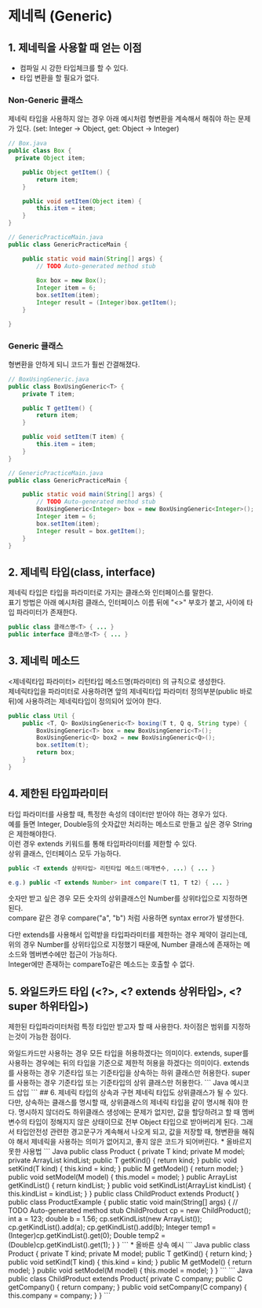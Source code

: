 # 제네릭 (Generic)

## 1. 제네릭을 사용할 때 얻는 이점

* 컴파일 시 강한 타입체크를 할 수 있다.
* 타입 변환을 할 필요가 없다.

### Non-Generic 클래스
제네릭 타입을 사용하지 않는 경우 아래 예시처럼 형변환을 계속해서 해줘야 하는 문제가 있다. (set: Integer -> Object, get: Object -> Integer)  
``` Java
// Box.java
public class Box {
  private Object item;

	public Object getItem() {
		return item;
	}

	public void setItem(Object item) {
		this.item = item;
	}
}

// GenericPracticeMain.java
public class GenericPracticeMain {

	public static void main(String[] args) {
		// TODO Auto-generated method stub
		
		Box box = new Box();
		Integer item = 6;
		box.setItem(item);
		Integer result = (Integer)box.getItem();
	}

}
```

### Generic 클래스
형변환을 안하게 되니 코드가 훨씬 간결해졌다.
``` Java
// BoxUsingGeneric.java
public class BoxUsingGeneric<T> {
	private T item;

	public T getItem() {
		return item;
	}

	public void setItem(T item) {
		this.item = item;
	}
}

// GenericPracticeMain.java
public class GenericPracticeMain {

	public static void main(String[] args) {
		// TODO Auto-generated method stub
		BoxUsingGeneric<Integer> box = new BoxUsingGeneric<Integer>();
		Integer item = 6;
		box.setItem(item);
		Integer result = box.getItem();
	}
}

```

## 2. 제네릭 타입(class<T>, interface<T>)
제네릭 타입은 타입을 파라미터로 가지는 클래스와 인터페이스를 말한다.  
표기 방법은 아래 예시처럼 클래스, 인터페이스 이름 뒤에 "<>" 부호가 붙고, 사이에 타입 파라미터가 존재한다.  
``` Java
public class 클래스명<T> { ... }
public interface 클래스명<T> { ... }
```
	
## 3. 제네릭 메소드
<제네릭타입 파라미터> 리턴타입 메소드명(파라미터) 의 규칙으로 생성한다.  
제네릭타입을 파라미터로 사용하려면 앞의 제네릭타입 파라미터 정의부분(public 바로 뒤)에 사용하려는 제네릭타입이 정의되어 있어야 한다.  
``` Java
public class Util {
	public <T, Q> BoxUsingGeneric<T> boxing(T t, Q q, String type) {
		BoxUsingGeneric<T> box = new BoxUsingGeneric<T>();
		BoxUsingGeneric<Q> box2 = new BoxUsingGeneric<Q>();
		box.setItem(t);
		return box;
	}
}

```
## 4. 제한된 타입파라미터
타입 파라미터를 사용할 때, 특정한 속성의 데이터만 받아야 하는 경우가 있다.  
예를 들면 Integer, Double등의 숫자값만 처리하는 메소드로 만들고 싶은 경우 String은 제한해야한다.  
이런 경우 extends 키워드를 통해 타입파라미터를 제한할 수 있다.  
상위 클래스, 인터페이스 모두 가능하다.
``` Java
public <T extends 상위타입> 리턴타입 메소드(매개변수, ...) { ... }

e.g.) public <T extends Number> int compare(T t1, T t2) { ... }
```
숫자만 받고 싶은 경우 모든 숫자의 상위클래스인 Number를 상위타입으로 지정하면 된다.  
compare 같은 경우 compare("a", "b") 처럼 사용하면 syntax error가 발생한다.  

다만 extends를 사용해서 입력받을 타입파라미터를 제한하는 경우 제약이 걸리는데, 위의 경우 Number를 상위타입으로 지정했기 때문에, Number 클래스에 존재하는 메소드와 멤버변수에만 접근이 가능하다.  
Integer에만 존재하는 compareTo같은 메소드는 호출할 수 없다.

## 5. 와일드카드 타입 (<?>, <? extends 상위타입>, <? super 하위타입>)
제한된 타입파라미터처럼 특정 타입만 받고자 할 때 사용한다. 차이점은 범위를 지정하는것이 가능한 점이다.  
<?> 와일드카드만 사용하는 경우 모든 타입을 허용하겠다는 의미이다.  
extends, super를 사용하는 경우에는 뒤의 타입을 기준으로 제한적 허용을 하겠다는 의미이다.  
extends를 사용하는 경우 기준타입 또는 기준타입을 상속하는 하위 클래스만 허용한다.  
super를 사용하는 경우 기준타입 또는 기준타입의 상위 클래스만 허용한다.  

``` Java
예시코드 삽입
```
## 6. 제네릭 타입의 상속과 구현

제네릭 타입도 상위클래스가 될 수 있다.  
다만, 상속하는 클래스를 명시할 때, 상위클래스의 제네릭 타입을 같이 명시해 줘야 한다.  
명시하지 않더라도 하위클래스 생성에는 문제가 없지만, 값을 할당하려고 할 때 멤버변수의 타입이 정해지지 않은 상태이므로 전부 Object 타입으로 받아버리게 된다.  
그래서 타입안전성 관련한 경고문구가 계속해서 나오게 되고, 값을 저장할 때, 형변환을 해줘야 해서 제네릭을 사용하는 의미가 없어지고, 좋지 않은 코드가 되어버린다.  
* 올바르지 못한 사용법
``` Java
public class Product<T, M> {
	
	private T kind;
	private M model;
	private ArrayList<T> kindList; 
	
	public T getKind() {
		return kind;
	}
	public void setKind(T kind) {
		this.kind = kind;
	}
	public M getModel() {
		return model;
	}
	public void setModel(M model) {
		this.model = model;
	}
	public ArrayList<T> getKindList() {
		return kindList;
	}
	public void setKindList(ArrayList<T> kindList) {
		this.kindList = kindList;
	}
}

public class ChildProduct extends Product{

}

public class ProductExample {

	public static void main(String[] args) {
		// TODO Auto-generated method stub
		ChildProduct cp = new ChildProduct();
		int a = 123;
		double b = 1.56;
		cp.setKindList(new ArrayList<Integer>());
		cp.getKindList().add(a);
		cp.getKindList().add(b);
		Integer temp1 = (Integer)cp.getKindList().get(0);
		Double temp2 = (Double)cp.getKindList().get(1);
	}
}
```

* 올바른 상속 예시
``` Java
public class Product<T, M> {
	
	private T kind;
	private M model;
	
	public T getKind() {
		return kind;
	}
	public void setKind(T kind) {
		this.kind = kind;
	}
	public M getModel() {
		return model;
	}
	public void setModel(M model) {
		this.model = model;
	}
}
```
``` Java
public class ChildProduct<T, M, C> extends Product<T, M>{
	private C company;

	public C getCompany() {
		return company;
	}

	public void setCompany(C company) {
		this.company = company;
	}
}
```


